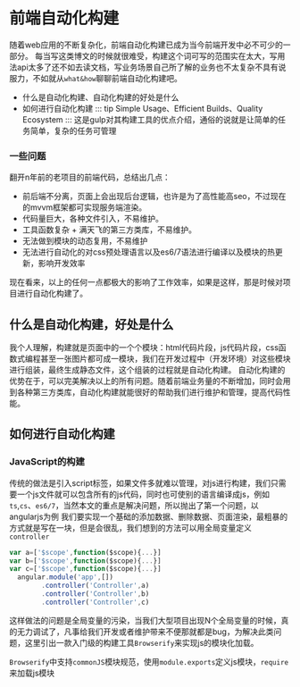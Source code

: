 # 前端自动化构建

随着web应用的不断复杂化，前端自动化构建已成为当今前端开发中必不可少的一部分。
每当写这类博文的时候就很难受，构建这个词可写的范围实在太大，写用法api太多了还不如去读文档，写业务场景自己所了解的业务也不太复杂不具有说服力，不如就从`what&how`聊聊前端自动化构建吧。
* 什么是自动化构建、自动化构建的好处是什么
* 如何进行自动化构建
::: tip
  Simple Usage、Efficient Builds、Quality Ecosystem
:::
这是gulp对其构建工具的优点介绍，通俗的说就是让简单的任务简单，复杂的任务可管理

<!-- ## 简单的任务简单
这里拿gulp作为一个例子，gulp能帮助我们实现最基本的分离开发版本和生产版本，前端代码文件的拷贝编译压缩迁移，模块热更新，启动本地服务等等。比如编译`sass`，编译`es6/7`，js文件的uglify等等。最简单基础的也是需要人工操作的很多东西都可以使用gulp此类构建工具进行构建打包，至于gulp到底是什么，能解决什么，如何使用这些下文会进行详细的介绍。

## 复杂的任务可管理
这是gulp最大的优点，意味着浮夸的说假使一个web多页应用有100张页面，页面中需要引用100个js和css，复杂的业务代码一次次的更迭之后变得难以维护，自动化构建能够完美解决复杂业务逻辑。例如一个页面n个区域，我们可以设计以html代码片段或者脚本或是样式甚至是图片作为模块，然后进行多次复用而并不用担心是否会变量或是面对复杂的一匹的函数嵌套后期无法维护，我们只需要搭建一个自动化构建的轮子。 -->

### 一些问题
翻开n年前的老项目的前端代码，总结出几点：
* 前后端不分离，页面上会出现后台逻辑，也许是为了高性能高seo，不过现在的mvvm框架都可实现服务端渲染。
* 代码量巨大，各种文件引入，不易维护。
* 工具函数复杂 + 满天飞的第三方类库，不易维护。
* 无法做到模块的动态复用，不易维护
* 无法进行自动化的对css预处理语言以及es6/7语法进行编译以及模块的热更新，影响开发效率

现在看来，以上的任何一点都极大的影响了工作效率，如果是这样，那是时候对项目进行自动化构建了。

## 什么是自动化构建，好处是什么
我个人理解，构建就是页面中的一个个模块：html代码片段，js代码片段，css函数式编程甚至一张图片都可成一模块，我们在开发过程中（开发环境）对这些模块进行组装，最终生成静态文件，这个组装的过程就是自动化构建。
自动化构建的优势在于，可以完美解决以上的所有问题。随着前端业务量的不断增加，同时会用到各种第三方类库，自动化构建就能很好的帮助我们进行维护和管理，提高代码性能。

## 如何进行自动化构建
<!-- 这里先介绍一款入门级的构建工具`browsify` -->
### JavaScript的构建
传统的做法是引入script标签，如果文件多就难以管理，对js进行构建，我们只需要一个js文件就可以包含所有的js代码，同时也可使别的语言编译成js，例如`ts`,`cs`、`es6/7`，当然本文的重点是解决问题，所以抛出了第一个问题，以angularjs为例
我们要实现一个基础的添加数据、删除数据、页面渲染，最粗暴的方式就是写在一块，但是会很乱，我们想到的方法可以用全局变量定义`controller`
```js
var a=['$scope',function($scope){...}]
var b=['$scope',function($scope){...}]
var c=['$scope',function($scope){...}]
  angular.module('app',[])
        .controller('Controller',a)
        .controller('Controller',b)
        .controller('Controller',c)
```
这样做法的问题是全局变量的污染，当我们大型项目出现N个全局变量的时候，真的无力调试了，凡事给我们开发或者维护带来不便那就都是bug，为解决此类问题，这里引出一款入门级的构建工具`Browserify`来实现js的模块化加载。

`Browserify`中支持`commonJS`模块规范，使用`module.exports`定义js模块，`require`来加载js模块
